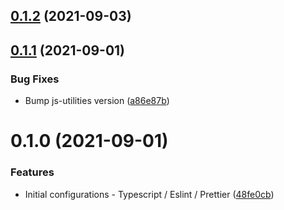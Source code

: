 ## [0.1.2](https://github.com/2600hz/native-theme/compare/v0.1.1...v0.1.2) (2021-09-03)

## [0.1.1](https://github.com/2600hz/native-theme/compare/v0.1.0...v0.1.1) (2021-09-01)


### Bug Fixes

* Bump js-utilities version ([a86e87b](https://github.com/2600hz/native-theme/commit/a86e87ba9f95ca1e4beba6a24b2c6197886229bd))

# 0.1.0 (2021-09-01)


### Features

* Initial configurations - Typescript / Eslint / Prettier ([48fe0cb](https://github.com/2600hz/native-theme/commit/48fe0cbec275105b456d44146a127e598a429892))

